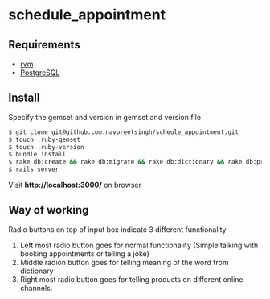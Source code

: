 # schedule_appointment

## Requirements

* [rvm](https://rvm.io/)
* [PostgreSQL](https://www.postgresql.org/download/linux/ubuntu/)

## Install
Specify the gemset and version in gemset and version file

```sh
$ git clone git@github.com:navpreetsingh/scheule_appointment.git
$ touch .ruby-gemset
$ touch .ruby-version
$ bundle install
$ rake db:create && rake db:migrate && rake db:dictionary && rake db:products
$ rails server
```

Visit ****http://localhost:3000/**** on browser

## Way of working
Radio buttons on top of input box indicate 3 different functionality
1. Left most radio button goes for normal functionality (Simple talking with booking appointments or telling a joke)
2. Middle radion button goes for telling meaning of the word from dictionary
3. Right most radio button goes for telling products on different online channels.
